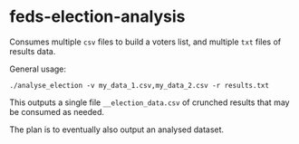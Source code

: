 feds-election-analysis
======================

Consumes multiple `csv` files to build a voters list, and multiple `txt` files of results data.

General usage:

	./analyse_election -v my_data_1.csv,my_data_2.csv -r results.txt

This outputs a single file `__election_data.csv` of crunched results that may be consumed as needed.

The plan is to eventually also output an analysed dataset.
